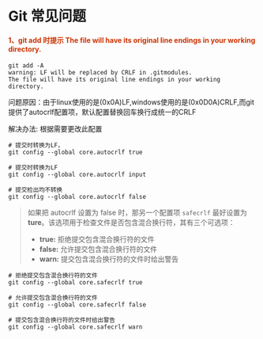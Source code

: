 # Git 常见问题


<!--more-->

#### <font color=#CC3300>1、git add 时提示 The file will have its original line endings in your working directory.</font>

```shell
git add -A
warning: LF will be replaced by CRLF in .gitmodules.
The file will have its original line endings in your working directory.
```

问题原因：由于linux使用的是(0x0A)LF,windows使用的是(0x0D0A)CRLF,而git 提供了autocrlf配置项，默认配置替换回车换行成统一的CRLF

解决办法: 根据需要更改此配置

```shell
# 提交时转换为LF，
git config --global core.autocrlf true

# 提交时转换为LF
git config --global core.autocrlf input

# 提交检出均不转换
git config --global core.autocrlf false
```

>如果把 autocrlf 设置为 false 时，那另一个配置项 `safecrlf` 最好设置为 **ture**。该选项用于检查文件是否包含混合换行符，其有三个可选项：
>
>- **true:** 拒绝提交包含混合换行符的文件
>- **false:** 允许提交包含混合换行符的文件
>- **warn:** 提交包含混合换行符的文件时给出警告



```shell
# 拒绝提交包含混合换行符的文件
git config --global core.safecrlf true

# 允许提交包含混合换行符的文件
git config --global core.safecrlf false

# 提交包含混合换行符的文件时给出警告
git config --global core.safecrlf warn
```

